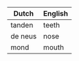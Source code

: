 | Dutch   | English |
|---------|---------|
| tanden  | teeth   |
| de neus | nose    |
| mond    | mouth   |